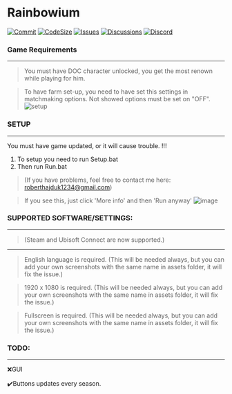 # Rainbowium

[![Commit](https://img.shields.io/github/last-commit/DuroDaCoder/Rainbowium)](https://github.com/DuroDaCoder/Rainbowium)
[![CodeSize](https://img.shields.io/github/languages/code-size/DuroDaCoder/Rainbowium)](https://github.com/DuroDaCoder/Rainbowium)
[![Issues](https://img.shields.io/github/issues/DuroDaCoder/Rainbowium)](https://github.com/DuroDaCoder/Rainbowium/issues)
[![Discussions](https://img.shields.io/github/discussions/DuroDaCoder/Rainbowium)](https://github.com/DuroDaCoder/Rainbowium/discussions)
[![Discord](https://img.shields.io/discord/833647567996321832?label=Join%20Discord)](https://discord.gg/uSttY72hB9)

### Game Requirements
------------------
>You must have DOC character unlocked, you get the most renown while playing for him.

>To have farm set-up, you need to have set this settings in matchmaking options. Not showed options must be set on "OFF".
![setup](https://user-images.githubusercontent.com/48152410/139722773-dffd4175-f13a-4a01-bf09-c9f2f873fc0a.png)



### SETUP
------------------
You must have game updated, or it will cause trouble. !!!

1. To setup you need to run Setup.bat
2. Then run Run.bat

>(If you have problems, feel free to contact me here: roberthajduk1234@gmail.com)

>If you see this, just click 'More info' and then 'Run anyway'
![image](https://user-images.githubusercontent.com/48152410/149362168-80133035-8e59-4bac-8a5f-767340fb3b48.png)



### SUPPORTED SOFTWARE/SETTINGS:
------------------

>(Steam and Ubisoft Connect are now supported.)
___
>English language is required. (This will be needed always, but you can add your own screenshots with the same name in assets folder, it will fix the issue.)

>1920 x 1080 is required. (This will be needed always, but you can add your own screenshots with the same name in assets folder, it will fix the issue.)

>Fullscreen is required. (This will be needed always, but you can add your own screenshots with the same name in assets folder, it will fix the issue.)


### TODO:
------------------
❌GUI

✔️Buttons updates every season.
